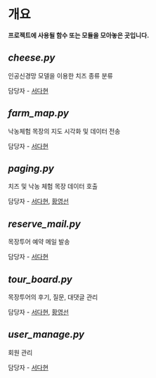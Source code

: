 # 개요
**프로젝트에 사용될 함수 또는 모듈을 모아놓은 곳입니다.**

## *cheese.py*
인공신경망 모델을 이용한 치즈 종류 분류

담당자 - [서다현](https://github.com/DahyeonS)

## *farm_map.py*
낙농체험 목장의 지도 시각화 및 데이터 전송

담당자 - [서다현](https://github.com/DahyeonS)

## *paging.py*
치즈 및 낙농 체험 목장 데이터 호출

담당자 - [서다현](https://github.com/DahyeonS), [황영선](https://github.com/siucrystal)

## *reserve_mail.py*
목장투어 예약 메일 발송

담당자 - [서다현](https://github.com/DahyeonS)

## *tour_board.py*
목장투어의 후기, 질문, 대댓글 관리

담당자 - [서다현](https://github.com/DahyeonS), [황영선](https://github.com/siucrystal)

## *user_manage.py*
회원 관리

담당자 - [서다현](https://github.com/DahyeonS)